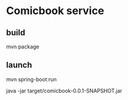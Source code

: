 # Comicbook service

## build
mvn package

## launch
mvn spring-boot:run

java -jar target/comicbook-0.0.1-SNAPSHOT.jar